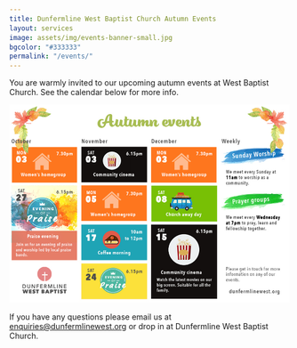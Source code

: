 ```yaml
---
title: Dunfermline West Baptist Church Autumn Events
layout: services
image: assets/img/events-banner-small.jpg
bgcolor: "#333333"
permalink: "/events/"
---
```


<div class="col-lg-12 text-normal">
You are warmly invited to our upcoming autumn events at West Baptist Church. See the calendar below for more info.

<p class='text-center'><img class='center img-responsive' src='/assets/img/autumn-events.jpg' alt='Harvest celebration' /></p>

If you have any questions please email us at <a href='mailto:enquiries@dunfermlinewest.org?subject=kidzclub'>enquiries@dunfermlinewest.org</a> or drop in at Dunfermline West Baptist Church.

</div>